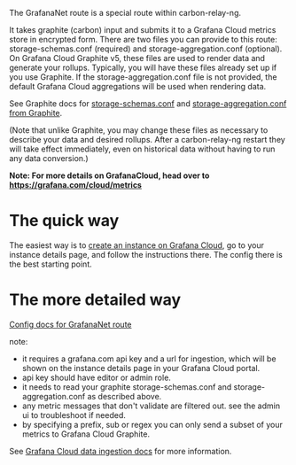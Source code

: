 The GrafanaNet route is a special route within carbon-relay-ng.

It takes graphite (carbon) input and submits it to a Grafana Cloud metrics store in encrypted form.
There are two files you can provide to this route: storage-schemas.conf (required) and storage-aggregation.conf (optional).
On Grafana Cloud Graphite v5, these files are used to render data and generate your rollups.
Typically, you will have these files already set up if you use Graphite.
If the storage-aggregation.conf file is not provided, the default Grafana Cloud aggregations will be used when rendering data.

See Graphite docs for [storage-schemas.conf](http://graphite.readthedocs.io/en/latest/config-carbon.html#storage-schemas-conf) and [storage-aggregation.conf from Graphite](https://graphite.readthedocs.io/en/latest/config-carbon.html#storage-aggregation-conf).

(Note that unlike Graphite, you may change these files as necessary to describe your data and desired rollups.
After a carbon-relay-ng restart they will take effect immediately, even on historical data without having to run any data conversion.)


**Note: For more details on GrafanaCloud, head over to https://grafana.com/cloud/metrics**

# The quick way

The easiest way is to [create an instance on Grafana Cloud](https://grafana.com/products/cloud/), go to your instance details page, and follow the instructions there.
The config there is the best starting point.

# The more detailed way

[Config docs for GrafanaNet route](config.md#grafananet-route)

note:
* it requires a grafana.com api key and a url for ingestion, which will be shown on the instance details page in your Grafana Cloud portal.
* api key should have editor or admin role.
* it needs to read your graphite storage-schemas.conf and storage-aggregation.conf as described above.
* any metric messages that don't validate are filtered out. see the admin ui to troubleshoot if needed.
* by specifying a prefix, sub or regex you can only send a subset of your metrics to Grafana Cloud Graphite.

See [Grafana Cloud data ingestion docs](https://grafana.com/docs/grafana-cloud/metrics/graphite/data-ingestion/) for more information.

